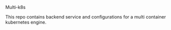 Multi-k8s

This repo contains backend service and configurations for a multi container kubernetes engine.
